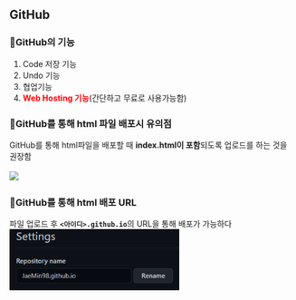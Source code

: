 ## GitHub  

### 🔸GitHub의 기능  
1. Code 저장 기능  
2. Undo 기능  
3. 협업기능  
4. <span style="color:red"><strong>Web Hosting 기능</strong></span>(간단하고 무료로 사용가능함)  

### 🔸GitHub를 통해 html 파일 배포시 유의점  
GitHub를 통해 html파일을 배포할 때 <strong>index.html이 포함</strong>되도록 업로드를 하는 것을 권장함  
<br>
<img src="/img/github_index_img.png" width=300>
<br>



### 🔸GitHub를 통해 html 배포 URL  
파일 업로드 후 <strong>```<아이디>.github.io```</strong>의 URL을 통해 배포가 가능하다 
<br>
<img src="./img/github_url_img.png" width=300>
<br>


